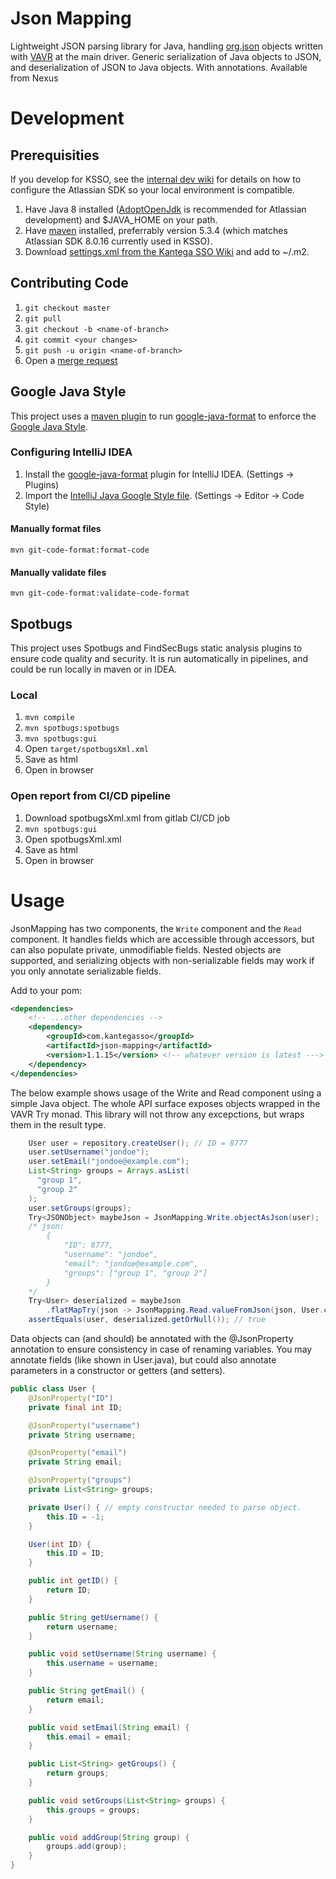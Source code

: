 # Json Mapping

Lightweight JSON parsing library for Java, handling [org.json](https://github.com/stleary/JSON-java) objects written with [VAVR](https://www.vavr.io/) at the main driver.
Generic serialization of Java objects to JSON, and deserialization of JSON to Java objects.
With annotations. Available from Nexus

# Development

## Prerequisities

If you develop for KSSO, see the [internal dev wiki](https://kantega-sso.atlassian.net/wiki/spaces/KSI/pages/345636908/Sett+opp+utviklingsmilj+p+lokal+maskin) for details on how to configure the Atlassian SDK so your local environment is compatible.

1. Have Java 8 installed ([AdoptOpenJdk](https://adoptopenjdk.net/) is recommended for Atlassian development) and $JAVA_HOME on your path. 
2. Have [maven](https://maven.apache.org/) installed, preferrably version 5.3.4 (which matches Atlassian SDK 8.0.16 currently used in KSSO). 
3. Download [settings.xml from the Kantega SSO Wiki](https://kantega-sso.atlassian.net/wiki/download/attachments/345636908/settings.xml) and add to ~/.m2.

## Contributing Code

1. `git checkout master`
2. `git pull`
3. `git checkout -b <name-of-branch>`
4. `git commit <your changes>`
5. `git push -u origin <name-of-branch>`
6. Open a [merge request](https://ksso-gitlab.kantega.org/ksso/json-mapping/-/merge_requests)

## Google Java Style
This project uses a [maven plugin](https://github.com/Cosium/git-code-format-maven-plugin) to run [google-java-format](https://github.com/google/google-java-format) to enforce the [Google Java Style](https://google.github.io/styleguide/javaguide.html).

### Configuring IntelliJ IDEA
1. Install the [google-java-format](https://plugins.jetbrains.com/plugin/8527-google-java-format) plugin for IntelliJ IDEA. (Settings -> Plugins)
2. Import the [IntelliJ Java Google Style file](https://raw.githubusercontent.com/google/styleguide/gh-pages/intellij-java-google-style.xml). (Settings -> Editor -> Code Style)

#### Manually format files
```mvn git-code-format:format-code```

#### Manually validate files
```mvn git-code-format:validate-code-format```

## Spotbugs

This project uses Spotbugs and FindSecBugs static analysis plugins to ensure code quality and security. It is run automatically in pipelines, and could be run locally in maven or in IDEA.

### Local

1. `mvn compile`
2. `mvn spotbugs:spotbugs`
3. `mvn spotbugs:gui`
4. Open `target/spotbugsXml.xml`
5. Save as html 
6. Open in browser


### Open report from CI/CD pipeline

1. Download spotbugsXml.xml from gitlab CI/CD job
2. ```mvn spotbugs:gui``` 
3. Open spotbugsXml.xml 
4. Save as html 
5. Open in browser

# Usage

JsonMapping has two components, the `Write` component and the `Read` component. It handles fields which are accessible through accessors, but can also populate private, unmodifiable fields. Nested objects are supported, and serializing objects with non-serializable fields may work if you only annotate serializable fields.

Add to your pom:

```xml
<dependencies>
    <!-- ...other dependencies -->
    <dependency>
        <groupId>com.kantegasso</groupId>
        <artifactId>json-mapping</artifactId>
        <version>1.1.15</version> <!-- whatever version is latest --->
    </dependency>
</dependencies>
```

The below example shows usage of the Write and Read component using a simple Java object. The whole API surface exposes objects wrapped in the VAVR Try monad. This library will not throw any excepctions, but wraps them in the result type.

```java
    User user = repository.createUser(); // ID = 8777
    user.setUsername("jondoe");
    user.setEmail("jondoe@example.com");
    List<String> groups = Arrays.asList(
      "group 1",
      "group 2"
    );
    user.setGroups(groups);
    Try<JSONObject> maybeJson = JsonMapping.Write.objectAsJson(user);
    /* json:
        {
            "ID": 8777,
            "username": "jondoe",
            "email": "jondoe@example.com",
            "groups": ["group 1", "group 2"]
        }
    */
    Try<User> deserialized = maybeJson
        .flatMapTry(json -> JsonMapping.Read.valueFromJson(json, User.class));
    assertEquals(user, deserialized.getOrNull()); // true
```

Data objects can (and should) be annotated with the @JsonProperty annotation to ensure consistency in case of renaming variables. You may annotate fields (like shown in User.java), but could also annotate parameters in a constructor or getters (and setters).

```java
public class User {
    @JsonProperty("ID")
    private final int ID;

    @JsonProperty("username")
    private String username;

    @JsonProperty("email")
    private String email;

    @JsonProperty("groups")
    private List<String> groups;

    private User() { // empty constructor needed to parse object.
        this.ID = -1;
    }

    User(int ID) {
        this.ID = ID;
    }

    public int getID() {
        return ID;
    }

    public String getUsername() {
        return username;
    }

    public void setUsername(String username) {
        this.username = username;
    }

    public String getEmail() {
        return email;
    }

    public void setEmail(String email) {
        this.email = email;
    }

    public List<String> getGroups() {
        return groups;
    }

    public void setGroups(List<String> groups) {
        this.groups = groups;
    }

    public void addGroup(String group) {
        groups.add(group);
    }
}
```

